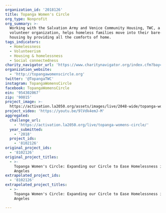 ```yaml
---
organization_id: '2018126'
title: Topanga Women's Circle
org_type: Nonprofit
org_summary: >-
  Working with the Salvation Army and Venice Community Housing, TWC, a 100%
  volunteer organization, helps homeless families move into their bare-bones
  housing by providing all the comforts of home.
tags_indicators:
  - Homelessness
  - Volunteerism
  - Housing & homelessness
  - Social connectedness
charity_navigator_url: 'https://www.charitynavigator.org/index.cfm?bay=search.profile&ein=954302067'
organization_website:
  - 'http://topangawomenscircle.org'
twitter: '@TopangaTWC'
instagram: TopangaWomensCircle
facebook: TopangaWomensCircle
ein: '954302067'
zip: '90015'
project_image: >-
  https://activation.la2050.org/assets/images/live/2048-wide/topanga-womens-circle.jpg
project_video: 'https://youtu.be/9lVdk4emJ-M'
aggregated:
  challenge_url:
    - 'https://activation.la2050.org/live/topanga-womens-circle/'
  year_submitted:
    - '2018'
  project_ids:
    - '8102126'
original_project_ids:
  - '8102126'
original_project_titles:
  - >-
    Topanga Women's Circle: Expanding our Circle to Ease Homelessness in Los
    Angeles
extrapolated_project_ids:
  - '8102126'
extrapolated_project_titles:
  - >-
    Topanga Women's Circle: Expanding our Circle to Ease Homelessness in Los
    Angeles

---
```

